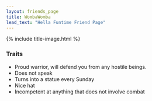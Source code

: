 ```yaml
---
layout: friends_page
title: WombaWomba
lead_text: "Hella Funtime Friend Page" 
---
```

{% include title-image.html %}

### Traits

* Proud warrior, will defend you from any hostile beings.
* Does not speak
* Turns into a statue every Sunday
* Nice hat
* Incompetent at anything that does not involve combat

